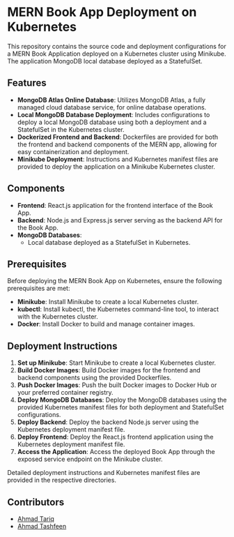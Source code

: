 # MERN Book App Deployment on Kubernetes

This repository contains the source code and deployment configurations for a MERN Book Application deployed on a Kubernetes cluster using Minikube. The application MongoDB local database deployed as a StatefulSet.

## Features

- **MongoDB Atlas Online Database**: Utilizes MongoDB Atlas, a fully managed cloud database service, for online database operations.
- **Local MongoDB Database Deployment**: Includes configurations to deploy a local MongoDB database using both a deployment and a StatefulSet in the Kubernetes cluster.
- **Dockerized Frontend and Backend**: Dockerfiles are provided for both the frontend and backend components of the MERN app, allowing for easy containerization and deployment.
- **Minikube Deployment**: Instructions and Kubernetes manifest files are provided to deploy the application on a Minikube Kubernetes cluster.

## Components

- **Frontend**: React.js application for the frontend interface of the Book App.
- **Backend**: Node.js and Express.js server serving as the backend API for the Book App.
- **MongoDB Databases**:
  - Local database deployed as a StatefulSet in Kubernetes.

## Prerequisites

Before deploying the MERN Book App on Kubernetes, ensure the following prerequisites are met:

- **Minikube**: Install Minikube to create a local Kubernetes cluster.
- **kubectl**: Install kubectl, the Kubernetes command-line tool, to interact with the Kubernetes cluster.
- **Docker**: Install Docker to build and manage container images.

## Deployment Instructions

1. **Set up Minikube**: Start Minikube to create a local Kubernetes cluster.
2. **Build Docker Images**: Build Docker images for the frontend and backend components using the provided Dockerfiles.
3. **Push Docker Images**: Push the built Docker images to Docker Hub or your preferred container registry.
4. **Deploy MongoDB Databases**: Deploy the MongoDB databases using the provided Kubernetes manifest files for both deployment and StatefulSet configurations.
5. **Deploy Backend**: Deploy the backend Node.js server using the Kubernetes deployment manifest file.
6. **Deploy Frontend**: Deploy the React.js frontend application using the Kubernetes deployment manifest file.
7. **Access the Application**: Access the deployed Book App through the exposed service endpoint on the Minikube cluster.

Detailed deployment instructions and Kubernetes manifest files are provided in the respective directories.

## Contributors

- [Ahmad Tariq](https://github.com/The-Ahmad-Behzad)
- [Ahmad Tashfeen](https://github.com/AhMaD-TaShFeEn)
